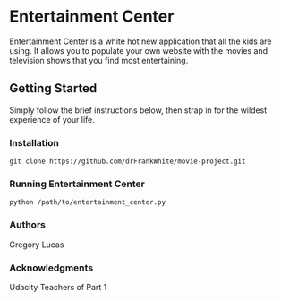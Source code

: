 # Entertainment Center

Entertainment Center is a white hot new application that all the kids are using.
It allows you to populate your own website with the movies and television shows that you find most entertaining.

## Getting Started

Simply follow the brief instructions below, then strap in for the wildest experience of your life.

### Installation
    git clone https://github.com/drFrankWhite/movie-project.git

### Running Entertainment Center
    python /path/to/entertainment_center.py

### Authors
Gregory Lucas

### Acknowledgments
Udacity Teachers of Part 1
